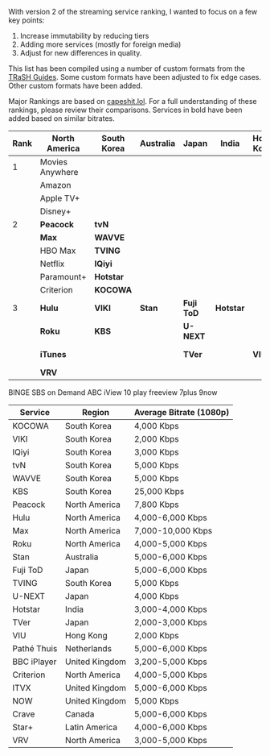 With version 2 of the streaming service ranking, I wanted to focus on a few key points:

1. Increase immutability by reducing tiers
2. Adding more services (mostly for foreign media)
3. Adjust for new differences in quality.

This list has been compiled using a number of custom formats from the [TRaSH Guides](https://trash-guides.info/). Some custom formats have been adjusted to fix edge cases. Other custom formats have been added. 

Major Rankings are based on [capeshit.lol](https://capeshit.lol/). For a full understanding of these rankings, please review their comparisons.  Services in bold have been added based on similar bitrates. 

| Rank | North America   | South Korea | Australia | Japan        | India       | Hong Kong | Netherlands     | United Kingdom  | Canada    | Latin America |
| ---- | --------------- | ----------- | --------- | ------------ | ----------- | --------- | --------------- | --------------- | --------- | ------------- |
| 1    | Movies Anywhere |             |           |              |             |           |                 |                 |           |               |
|      | Amazon          |             |           |              |             |           |                 |                 |           |               |
|      | Apple TV+       |             |           |              |             |           |                 |                 |           |               |
|      | Disney+         |             |           |              |             |           |                 |                 |           |               |
| 2    | **Peacock**     | **tvN**     |           |              |             |           |                 |                 |           |               |
|      | **Max**         | **WAVVE**   |           |              |             |           |                 |                 |           |               |
|      | HBO Max         | **TVING**   |           |              |             |           |                 |                 |           |               |
|      | Netflix         | **IQiyi**   |           |              |             |           |                 |                 |           |               |
|      | Paramount+      | **Hotstar** |           |              |             |           |                 |                 |           |               |
|      | Criterion       | **KOCOWA**  |           |              |             |           |                 |                 |           |               |
| 3    | **Hulu**        | **VIKI**    | **Stan**  | **Fuji ToD** | **Hotstar** |           | **Pathé Thuis** | **ITVX**        | **Crave** | **Star+**     |
|      | **Roku**        | **KBS**     |           | **U-NEXT**   |             |           |                 | **NOW**         |           |               |
|      | **iTunes**      |             |           | **TVer**     |             | **VIU**   |                 | **BBC iPlayer** |           |               |
|      | **VRV**         |             |           |              |             |           |                 |                 |           |               |

BINGE
SBS on Demand
ABC iView
10 play
freeview
7plus
9now

| Service     | Region         | Average Bitrate (1080p) |
| ----------- | -------------- | ----------------------- |
| KOCOWA      | South Korea    | 4,000 Kbps              |
| VIKI        | South Korea    | 2,000 Kbps              |
| IQiyi       | South Korea    | 3,000 Kbps              |
| tvN         | South Korea    | 5,000 Kbps              |
| WAVVE       | South Korea    | 5,000 Kbps              |
| KBS         | South Korea    | 25,000 Kbps             |
| Peacock     | North America  | 7,800 Kbps              |
| Hulu        | North America  | 4,000-6,000 Kbps        |
| Max         | North America  | 7,000-10,000 Kbps       |
| Roku        | North America  | 4,000-5,000 Kbps        |
| Stan        | Australia      | 5,000-6,000 Kbps        |
| Fuji ToD    | Japan          | 5,000-6,000 Kbps        |
| TVING       | South Korea    | 5,000 Kbps              |
| U-NEXT      | Japan          | 4,000 Kbps              |
| Hotstar     | India          | 3,000-4,000 Kbps        |
| TVer        | Japan          | 2,000-3,000 Kbps        |
| VIU         | Hong Kong      | 2,000 Kbps              |
| Pathé Thuis | Netherlands    | 5,000-6,000 Kbps        |
| BBC iPlayer | United Kingdom | 3,200-5,000 Kbps        |
| Criterion   | North America  | 4,000-5,000 Kbps        |
| ITVX        | United Kingdom | 5,000-6,000 Kbps        |
| NOW         | United Kingdom | 5,000 Kbps              |
| Crave       | Canada         | 5,000-6,000 Kbps        |
| Star+       | Latin America  | 4,000-6,000 Kbps        |
| VRV         | North America  | 3,000-5,000 Kbps        |
